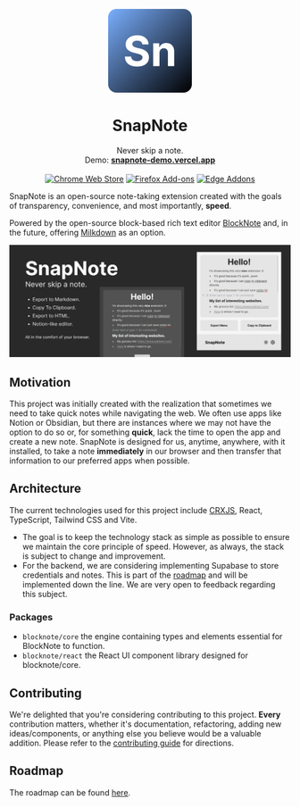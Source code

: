 <p align="center">
  <p align="center">
   <!-- <img width="150" height="150" src="src/app/icon.png" alt="Logo"> -->
	<img width="150" height="150" src="github/snapnote-blue.png" alt="Logo">
  </p>
	<h1 align="center"><b>SnapNote</b></h1>
	<p align="center">
		Never skip a note.
    <br />
    Demo: <a href="https://snapnote-demo.vercel.app"><strong>snapnote-demo.vercel.app</strong></a>
    <br />
    <br />
<a rel="noreferrer noopener" href="https://chromewebstore.google.com/detail/snapnote/gblgefagjalfolidiedaepbkacajaeng"><img alt="Chrome Web Store" src="https://img.shields.io/badge/Chrome-141e24.svg?&style=for-the-badge&logo=google-chrome&logoColor=white"></a> <a rel="noreferrer noopener" href="https://addons.mozilla.org/en-GB/firefox/addon/snapnote/"><img alt="Firefox Add-ons" src="https://img.shields.io/badge/Firefox-141e24.svg?&style=for-the-badge&logo=firefox-browser&logoColor=white"></a> <a rel="noreferrer noopener" href="https://chromewebstore.google.com/detail/snapnote/gblgefagjalfolidiedaepbkacajaeng"><img alt="Edge Addons" src="https://img.shields.io/badge/Edge-141e24.svg?&style=for-the-badge&logo=microsoft-edge&logoColor=white"></a>
		<!--
    <b>Download for </b>
    <a href="https://chromewebstore.google.com/detail/snapnote/gblgefagjalfolidiedaepbkacajaeng">Google Chrome</a>  |
    <a href="https://addons.mozilla.org/en-US/firefox/addon/snapnote/">Firefox</a> | 
    <a href="https://chromewebstore.google.com/detail/snapnote/gblgefagjalfolidiedaepbkacajaeng">Edge</a>
		-->
    <br />
  </p>
</p>

SnapNote is an open-source note-taking extension created with the goals of transparency, convenience, and most importantly, **speed**.

Powered by the open-source block-based rich text editor [BlockNote](https://github.com/TypeCellOS/BlockNote) and, in the future, offering [Milkdown](https://github.com/Milkdown/milkdown) as an option.

<!-- <div align="center">
 <img src="github/lightmode-screenshot1.png" alt="Dark Mode Screenshot" width="350" />
 <img src="github/darkmode-screenshot1.png" alt="Dark Mode Screenshot" width="350" />
</div> -->

<img src="github/1400x560.png" alt="Dark Mode Screenshot" />

## Motivation
This project was initially created with the realization that sometimes we need to take quick notes while navigating the web. We often use apps like Notion or Obsidian, but there are instances where we may not have the option to do so or, for something **quick**, lack the time to open the app and create a new note. SnapNote is designed for us, anytime, anywhere, with it installed, to take a note **immediately** in our browser and then transfer that information to our preferred apps when possible.

## Architecture
The current technologies used for this project include [CRXJS](https://github.com/crxjs/chrome-extension-tools), React, TypeScript, Tailwind CSS and Vite.
* The goal is to keep the technology stack as simple as possible to ensure we maintain the core principle of speed. However, as always, the stack is subject to change and improvement.
* For the backend, we are considering implementing Supabase to store credentials and notes. This is part of the [roadmap](ROADMAP.md) and will be implemented down the line. We are very open to feedback regarding this subject.

### Packages
* `blocknote/core` the engine containing types and elements essential for BlockNote to function.
* `blocknote/react` the React UI component library designed for blocknote/core.

## Contributing
We're delighted that you're considering contributing to this project. **Every** contribution matters, whether it's documentation, refactoring, adding new ideas/components, or anything else you believe would be a valuable addition. Please refer to the [contributing guide](CONTRIBUTING.md) for directions.

## Roadmap
The roadmap can be found [here](ROADMAP.md).
